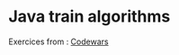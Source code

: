 # Java train algorithms

Exercices from :
[Codewars]([https://choosealicense.com/licenses/mit/](https://www.codewars.com/dashboard))

